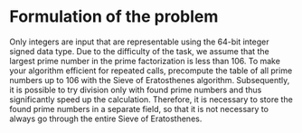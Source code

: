 # Formulation of the problem 
Only integers are input that are representable using the 64-bit integer signed data type. Due to the difficulty of the task, 
we assume that the largest prime number in the prime factorization is less than 106. To make your algorithm efficient for 
repeated calls, precompute the table of all prime numbers up to 106 with the Sieve of Eratosthenes algorithm. Subsequently, 
it is possible to try division only with found prime numbers and thus significantly speed up the calculation. Therefore, it 
is necessary to store the found prime numbers in a separate field, so that it is not necessary to always go through the entire Sieve of Eratosthenes.
